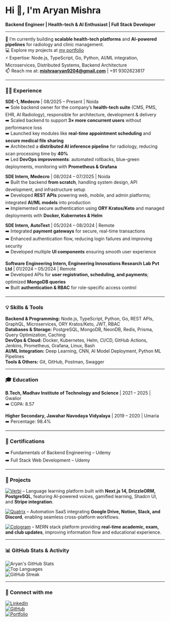 # Hi 👋, I'm Aryan Mishra

**Backend Engineer | Health-tech & AI Enthusiast | Full Stack Developer**

---

🌱 I’m currently building **scalable health-tech platforms** and **AI-powered pipelines** for radiology and clinic management.  
💻 Explore my projects at [my portfolio](https://aryanmishra.vercel.app/)  
⚡ Expertise: Node.js, TypeScript, Go, Python, AI/ML integration, Microservices, Distributed Systems, Backend Architecture  
📫 Reach me at: **mishraaryan9204@gmail.com** | +91 9302623817  

---

### 👨‍💻 Experience

**SDE-1, Medecro** | 08/2025 – Present | Noida  
➡️ Sole backend owner for the company’s **health-tech suite** (CMS, PMS, EHR, AI Radiology), responsible for architecture, development & delivery  
➡️ Scaled backend to support **3× more concurrent users** without performance loss  
➡️ Launched key modules like **real-time appointment scheduling** and **secure medical file sharing**  
➡️ Architected a **distributed AI inference pipeline** for radiology, reducing scan processing time by **40%**  
➡️ Led **DevOps improvements**: automated rollbacks, blue-green deployments, monitoring with **Prometheus & Grafana**

**SDE Intern, Medecro** | 08/2024 – 07/2025 | Noida  
➡️ Built the backend **from scratch**, handling system design, API development, and infrastructure setup  
➡️ Developed **REST APIs** powering web, mobile, and admin platforms; integrated **AI/ML models** into production  
➡️ Implemented secure authentication using **ORY Kratos/Keto** and managed deployments with **Docker, Kubernetes & Helm**

**SDE Intern, AutoText** | 05/2024 – 08/2024 | Remote  
➡️ Integrated **payment gateways** for secure, real-time transactions  
➡️ Enhanced authentication flow, reducing login failures and improving security  
➡️ Developed multiple **UI components** ensuring smooth user experience

**Software Engineering Intern, Engineering Innovations Research Lab Pvt Ltd** | 01/2024 – 05/2024 | Remote  
➡️ Developed APIs for **user registration, scheduling, and payments**; optimized **MongoDB queries**  
➡️ Built **authentication & RBAC** for role-specific access control

---

### 💡 Skills & Tools

**Backend & Programming:** Node.js, TypeScript, Python, Go, REST APIs, GraphQL, Microservices, ORY Kratos/Keto, JWT, RBAC  
**Databases & Storage:** PostgreSQL, MongoDB, NeonDB, Redis, Prisma, Query Optimization, Caching  
**DevOps & Cloud:** Docker, Kubernetes, Helm, CI/CD, GitHub Actions, Jenkins, Prometheus, Grafana, Linux, Bash  
**AI/ML Integration:** Deep Learning, CNN, AI Model Deployment, Python ML Pipelines  
**Tools & Others:** Git, GitHub, Postman, Swagger  

---

### 🎓 Education

**B.Tech, Madhav Institute of Technology and Science** | 2021 – 2025 | Gwalior  
➡️ CGPA: 8.57  

**Higher Secondary, Jawahar Navodaya Vidyalaya** | 2019 – 2020 | Umaria  
➡️ Percentage: 98.4%  

---

### 📜 Certifications

➡️ Fundamentals of Backend Engineering – Udemy  
➡️ Full Stack Web Development – Udemy  

---

### 🚀 Projects

[![Verbi](https://img.shields.io/badge/Verbi-Next.js14-blue?style=for-the-badge)](https://verbi-tau.vercel.app/) – Language learning platform built with **Next.js 14, DrizzleORM, PostgreSQL**, featuring AI-powered voices, gamified learning, Shadcn UI, and **Stripe integration**.  

[![Quatrix](https://img.shields.io/badge/Quatrix-SaaS-green?style=for-the-badge)](https://quatrix.vercel.app/) – Automation SaaS integrating **Google Drive, Notion, Slack, and Discord**, enabling seamless cross-platform workflows.  

[![Cologram](https://img.shields.io/badge/Cologram-MERN-orange?style=for-the-badge)](https://cologram.onrender.com/) – MERN stack platform providing **real-time academic, exam, and club updates**, improving information flow and educational experience.  

---

### 📊 GitHub Stats & Activity

![Aryan's GitHub Stats](https://github-readme-stats.vercel.app/api?username=AryanMishra09&show_icons=true&theme=radical&count_private=true&hide_border=false)  
![Top Languages](https://github-readme-stats.vercel.app/api/top-langs/?username=AryanMishra09&layout=compact&theme=radical&hide_border=false)  
![GitHub Streak](https://github-readme-streak-stats.herokuapp.com/?user=AryanMishra09&theme=radical)  

---

### 🔗 Connect with me

[![LinkedIn](https://img.shields.io/badge/LinkedIn-Aryan-blue?logo=linkedin&logoColor=white&style=for-the-badge)](https://www.linkedin.com/in/aryanmishra09/)  
[![GitHub](https://img.shields.io/badge/GitHub-Aryan-black?logo=github&logoColor=white&style=for-the-badge)](https://github.com/AryanMishra09)  
[![Portfolio](https://img.shields.io/badge/Portfolio-Website-green?logo=vercel&logoColor=white&style=for-the-badge)](https://aryanmishra.vercel.app/)
